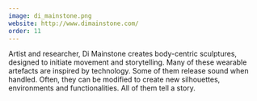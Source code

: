 ```yaml
---
image: di_mainstone.png
website: http://www.dimainstone.com/
order: 11
---
```

Artist and researcher, Di Mainstone creates body-centric sculptures, designed to initiate movement and storytelling. Many of these wearable artefacts are inspired by technology. Some of them release sound when handled. Often, they can be modified to create new silhouettes, environments and functionalities. All of them tell a story.